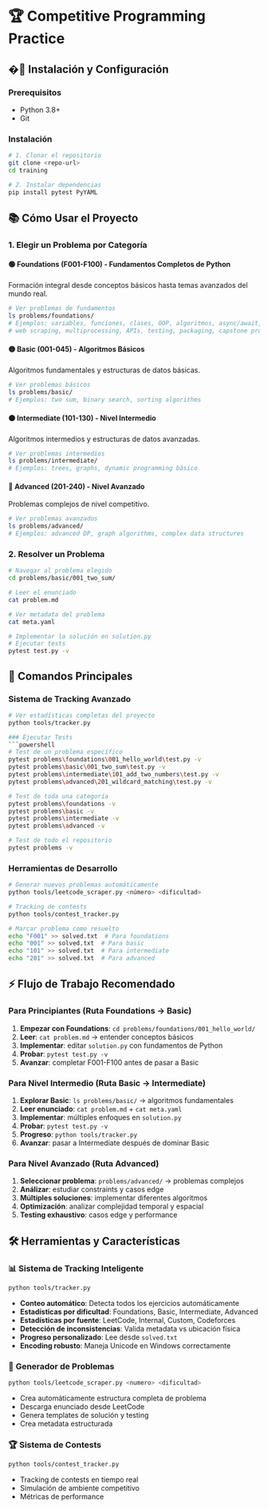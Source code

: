# 🏆 Competitive Programming Practice

## �🚀 Instalación y Configuración

### Prerequisitos
- Python 3.8+
- Git

### Instalación
```bash
# 1. Clonar el repositorio
git clone <repo-url>
cd training

# 2. Instalar dependencias
pip install pytest PyYAML
```

## 📚 Cómo Usar el Proyecto

### 1. Elegir un Problema por Categoría

#### 🟢 **Foundations (F001-F100)** - Fundamentos Completos de Python
Formación integral desde conceptos básicos hasta temas avanzados del mundo real.
```bash
# Ver problemas de fundamentos
ls problems/foundations/
# Ejemplos: variables, funciones, clases, OOP, algoritmos, async/await, 
# web scraping, multiprocessing, APIs, testing, packaging, capstone project
```

#### 🟡 **Basic (001-045)** - Algoritmos Básicos  
Algoritmos fundamentales y estructuras de datos básicas.
```bash
# Ver problemas básicos
ls problems/basic/
# Ejemplos: two sum, binary search, sorting algorithms
```

#### 🟠 **Intermediate (101-130)** - Nivel Intermedio
Algoritmos intermedios y estructuras de datos avanzadas.
```bash
# Ver problemas intermedios
ls problems/intermediate/
# Ejemplos: trees, graphs, dynamic programming básico
```

#### 🔴 **Advanced (201-240)** - Nivel Avanzado
Problemas complejos de nivel competitivo.
```bash
# Ver problemas avanzados  
ls problems/advanced/
# Ejemplos: advanced DP, graph algorithms, complex data structures
```

### 2. Resolver un Problema
```bash
# Navegar al problema elegido
cd problems/basic/001_two_sum/

# Leer el enunciado
cat problem.md

# Ver metadata del problema
cat meta.yaml

# Implementar la solución en solution.py
# Ejecutar tests
pytest test.py -v
```


## 🎯 Comandos Principales

### Sistema de Tracking Avanzado
```bash
# Ver estadísticas completas del proyecto
python tools/tracker.py

### Ejecutar Tests
```powershell
# Test de un problema específico
pytest problems\foundations\001_hello_world\test.py -v
pytest problems\basic\001_two_sum\test.py -v
pytest problems\intermediate\101_add_two_numbers\test.py -v
pytest problems\advanced\201_wildcard_matching\test.py -v

# Test de toda una categoría
pytest problems\foundations -v
pytest problems\basic -v
pytest problems\intermediate -v
pytest problems\advanced -v

# Test de todo el repositorio
pytest problems -v
```

### Herramientas de Desarrollo
```bash
# Generar nuevos problemas automáticamente
python tools/leetcode_scraper.py <número> <dificultad>

# Tracking de contests
python tools/contest_tracker.py

# Marcar problema como resuelto
echo "F001" >> solved.txt  # Para foundations
echo "001" >> solved.txt  # Para basic
echo "101" >> solved.txt  # Para intermediate
echo "201" >> solved.txt  # Para advanced
```

## ⚡ Flujo de Trabajo Recomendado

### Para Principiantes (Ruta Foundations → Basic)
1. **Empezar con Foundations**: `cd problems/foundations/001_hello_world/`
2. **Leer**: `cat problem.md` → entender conceptos básicos
3. **Implementar**: editar `solution.py` con fundamentos de Python
4. **Probar**: `pytest test.py -v`
5. **Avanzar**: completar F001-F100 antes de pasar a Basic

### Para Nivel Intermedio (Ruta Basic → Intermediate)
1. **Explorar Basic**: `ls problems/basic/` → algoritmos fundamentales
2. **Leer enunciado**: `cat problem.md` + `cat meta.yaml`
3. **Implementar**: múltiples enfoques en `solution.py`
4. **Probar**: `pytest test.py -v`
5. **Progreso**: `python tools/tracker.py`
6. **Avanzar**: pasar a Intermediate después de dominar Basic

### Para Nivel Avanzado (Ruta Advanced)
1. **Seleccionar problema**: `problems/advanced/` → problemas complejos
2. **Análizar**: estudiar constraints y casos edge
3. **Múltiples soluciones**: implementar diferentes algoritmos
4. **Optimización**: analizar complejidad temporal y espacial
5. **Testing exhaustivo**: casos edge y performance

## 🛠️ Herramientas y Características

### 📊 **Sistema de Tracking Inteligente**
```bash
python tools/tracker.py
```
- **Conteo automático**: Detecta todos los ejercicios automáticamente
- **Estadísticas por dificultad**: Foundations, Basic, Intermediate, Advanced
- **Estadísticas por fuente**: LeetCode, Internal, Custom, Codeforces  
- **Detección de inconsistencias**: Valida metadata vs ubicación física
- **Progreso personalizado**: Lee desde `solved.txt`
- **Encoding robusto**: Maneja Unicode en Windows correctamente

### 🔧 **Generador de Problemas**
```bash
python tools/leetcode_scraper.py <numero> <dificultad>
```
- Crea automáticamente estructura completa de problema
- Descarga enunciado desde LeetCode
- Genera templates de solución y testing
- Crea metadata estructurada

### 🏆 **Sistema de Contests**
```bash
python tools/contest_tracker.py
```
- Tracking de contests en tiempo real
- Simulación de ambiente competitivo
- Métricas de performance

